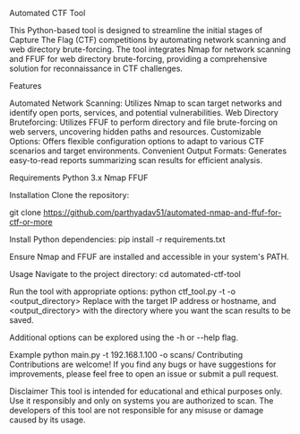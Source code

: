 Automated CTF Tool

This Python-based tool is designed to streamline the initial stages of Capture The Flag (CTF) competitions by automating network scanning and web directory brute-forcing. The tool integrates Nmap for network scanning and FFUF for web directory brute-forcing, providing a comprehensive solution for reconnaissance in CTF challenges.

Features

Automated Network Scanning: Utilizes Nmap to scan target networks and identify open ports, services, and potential vulnerabilities.
Web Directory Bruteforcing: Utilizes FFUF to perform directory and file brute-forcing on web servers, uncovering hidden paths and resources.
Customizable Options: Offers flexible configuration options to adapt to various CTF scenarios and target environments.
Convenient Output Formats: Generates easy-to-read reports summarizing scan results for efficient analysis.

Requirements
Python 3.x
Nmap
FFUF

Installation
Clone the repository:

git clone https://github.com/parthyadav51/automated-nmap-and-ffuf-for-ctf-or-more

Install Python dependencies:
pip install -r requirements.txt

Ensure Nmap and FFUF are installed and accessible in your system's PATH.

Usage
Navigate to the project directory:
cd automated-ctf-tool

Run the tool with appropriate options:
python ctf_tool.py -t <target> -o <output_directory>
Replace <target> with the target IP address or hostname, and <output_directory> with the directory where you want the scan results to be saved.

Additional options can be explored using the -h or --help flag.

Example
python main.py -t 192.168.1.100 -o scans/
Contributing
Contributions are welcome! If you find any bugs or have suggestions for improvements, please feel free to open an issue or submit a pull request.

Disclaimer
This tool is intended for educational and ethical purposes only. Use it responsibly and only on systems you are authorized to scan. The developers of this tool are not responsible for any misuse or damage caused by its usage.
